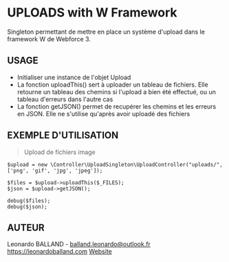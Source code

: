 # UPLOADS with W Framework
Singleton permettant de mettre en place un système d'upload dans le framework W de Webforce 3.


## USAGE
- Initialiser une instance de l'objet Upload
- La fonction uploadThis() sert à uploader un tableau de fichiers. Elle retourne un tableau des chemins si l'upload a bien été effectué, ou un tableau d'erreurs dans l'autre cas
- La fonction getJSON() permet de recupérer les chemins et les erreurs en JSON. Elle ne s'utilise qu'après avoir uploadé des fichiers


## EXEMPLE D'UTILISATION
> Upload de fichiers image

    $upload = new \Controller\UploadSingleton\UploadController("uploads/", ['png', 'gif', 'jpg', 'jpeg']);
            
    $files = $upload->uploadThis($_FILES);
    $json = $upload->getJSON();
            
    debug($files);
    debug($json);
    
    
## AUTEUR
Leonardo BALLAND - balland.leonardo@outlook.fr
https://leonardoballand.com
[Website](https://leonardoballand.com)